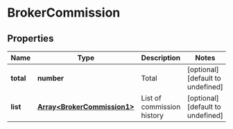# BrokerCommission

## Properties

Name | Type | Description | Notes
------------ | ------------- | ------------- | -------------
**total** | **number** | Total | [optional] [default to undefined]
**list** | [**Array&lt;BrokerCommission1&gt;**](BrokerCommission1.md) | List of commission history | [optional] [default to undefined]

